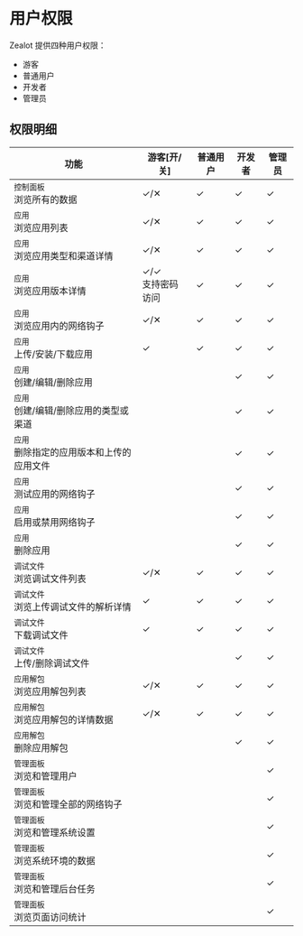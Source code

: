 # 用户权限

Zealot 提供四种用户权限：

- 游客
- 普通用户
- 开发者
- 管理员

## 权限明细

功能 | 游客[开/关] | 普通用户 | 开发者 | 管理员
---|---|---|---|---
`控制面板`<br />浏览所有的数据 | ✓/✕ | ✓ | ✓ | ✓
`应用`<br />浏览应用列表 | ✓/✕ | ✓ | ✓ | ✓
`应用`<br />浏览应用类型和渠道详情 | ✓/✕ | ✓ | ✓ | ✓
`应用`<br />浏览应用版本详情 | ✓/✓ <br />支持密码访问 | ✓ | ✓ | ✓
`应用`<br />浏览应用内的网络钩子 | ✓/✕ | ✓ | ✓ | ✓
`应用`<br />上传/安装/下载应用 | ✓ | ✓ | ✓ | ✓
`应用`<br />创建/编辑/删除应用 |  |  | ✓ | ✓
`应用`<br />创建/编辑/删除应用的类型或渠道 |  |  | ✓ | ✓
`应用`<br />删除指定的应用版本和上传的应用文件 |  |  | ✓ | ✓
`应用`<br />测试应用的网络钩子 |  |  | ✓ | ✓
`应用`<br />启用或禁用网络钩子 |  |  | ✓ | ✓
`应用`<br />删除应用 |  |  | ✓ | ✓
`调试文件`<br />浏览调试文件列表 | ✓/✕ | ✓ | ✓ | ✓
`调试文件`<br />浏览上传调试文件的解析详情 | ✓ | ✓ | ✓ | ✓
`调试文件`<br />下载调试文件 | ✓ | ✓ | ✓ | ✓
`调试文件`<br />上传/删除调试文件 |  |  | ✓ | ✓
`应用解包`<br />浏览应用解包列表 | ✓/✕ | ✓ | ✓ | ✓
`应用解包`<br />浏览应用解包的详情数据 | ✓/✕ | ✓ | ✓ | ✓
`应用解包`<br />删除应用解包 |  |  | ✓ | ✓
`管理面板`<br />浏览和管理用户 |  |  |  | ✓
`管理面板`<br />浏览和管理全部的网络钩子 |  |  |  | ✓
`管理面板`<br />浏览和管理系统设置 |  |  |  | ✓
`管理面板`<br />浏览系统环境的数据 |  |  |  | ✓
`管理面板`<br />浏览和管理后台任务 |  |  |  | ✓
`管理面板`<br />浏览页面访问统计 |  |  |  | ✓
